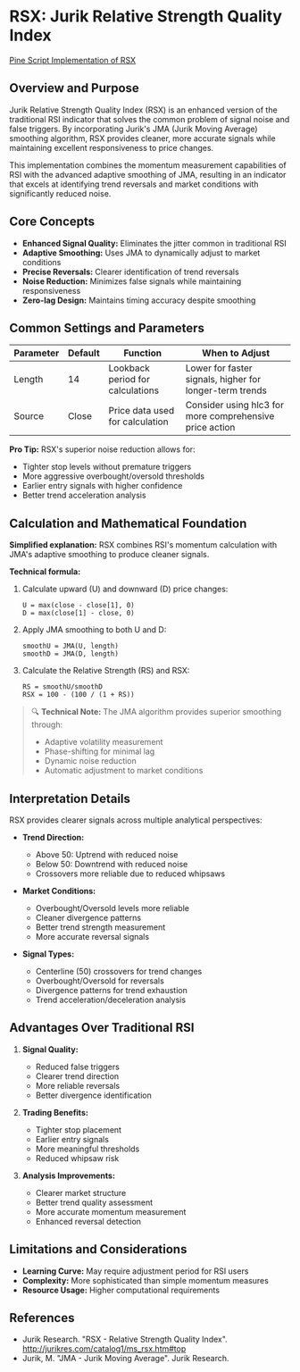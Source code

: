# RSX: Jurik Relative Strength Quality Index

[Pine Script Implementation of RSX](https://github.com/mihakralj/pinescript/blob/main/indicators/momentum/rsx.pine)

## Overview and Purpose

Jurik Relative Strength Quality Index (RSX) is an enhanced version of the traditional RSI indicator that solves the common problem of signal noise and false triggers. By incorporating Jurik's JMA (Jurik Moving Average) smoothing algorithm, RSX provides cleaner, more accurate signals while maintaining excellent responsiveness to price changes.

This implementation combines the momentum measurement capabilities of RSI with the advanced adaptive smoothing of JMA, resulting in an indicator that excels at identifying trend reversals and market conditions with significantly reduced noise.

## Core Concepts

* **Enhanced Signal Quality:** Eliminates the jitter common in traditional RSI
* **Adaptive Smoothing:** Uses JMA to dynamically adjust to market conditions
* **Precise Reversals:** Clearer identification of trend reversals
* **Noise Reduction:** Minimizes false signals while maintaining responsiveness
* **Zero-lag Design:** Maintains timing accuracy despite smoothing

## Common Settings and Parameters

| Parameter | Default | Function | When to Adjust |
|-----------|---------|----------|---------------|
| Length | 14 | Lookback period for calculations | Lower for faster signals, higher for longer-term trends |
| Source | Close | Price data used for calculation | Consider using hlc3 for more comprehensive price action |

**Pro Tip:** RSX's superior noise reduction allows for:
- Tighter stop levels without premature triggers
- More aggressive overbought/oversold thresholds
- Earlier entry signals with higher confidence
- Better trend acceleration analysis

## Calculation and Mathematical Foundation

**Simplified explanation:**
RSX combines RSI's momentum calculation with JMA's adaptive smoothing to produce cleaner signals.

**Technical formula:**
1. Calculate upward (U) and downward (D) price changes:
   ```
   U = max(close - close[1], 0)
   D = max(close[1] - close, 0)
   ```

2. Apply JMA smoothing to both U and D:
   ```
   smoothU = JMA(U, length)
   smoothD = JMA(D, length)
   ```

3. Calculate the Relative Strength (RS) and RSX:
   ```
   RS = smoothU/smoothD
   RSX = 100 - (100 / (1 + RS))
   ```

> 🔍 **Technical Note:** The JMA algorithm provides superior smoothing through:
> - Adaptive volatility measurement
> - Phase-shifting for minimal lag
> - Dynamic noise reduction
> - Automatic adjustment to market conditions

## Interpretation Details

RSX provides clearer signals across multiple analytical perspectives:

* **Trend Direction:**
  - Above 50: Uptrend with reduced noise
  - Below 50: Downtrend with reduced noise
  - Crossovers more reliable due to reduced whipsaws

* **Market Conditions:**
  - Overbought/Oversold levels more reliable
  - Cleaner divergence patterns
  - Better trend strength measurement
  - More accurate reversal signals

* **Signal Types:**
  - Centerline (50) crossovers for trend changes
  - Overbought/Oversold for reversals
  - Divergence patterns for trend exhaustion
  - Trend acceleration/deceleration analysis

## Advantages Over Traditional RSI

1. **Signal Quality:**
   - Reduced false triggers
   - Clearer trend direction
   - More reliable reversals
   - Better divergence identification

2. **Trading Benefits:**
   - Tighter stop placement
   - Earlier entry signals
   - More meaningful thresholds
   - Reduced whipsaw risk

3. **Analysis Improvements:**
   - Clearer market structure
   - Better trend quality assessment
   - More accurate momentum measurement
   - Enhanced reversal detection

## Limitations and Considerations

* **Learning Curve:** May require adjustment period for RSI users
* **Complexity:** More sophisticated than simple momentum measures
* **Resource Usage:** Higher computational requirements

## References

* Jurik Research. "RSX - Relative Strength Quality Index". http://jurikres.com/catalog1/ms_rsx.htm#top
* Jurik, M. "JMA - Jurik Moving Average". Jurik Research.
